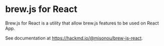# brew.js for React

Brew.js for React is a utility that allow brew.js features to be used on React App.

See documentation at https://hackmd.io/@misonou/brew-js-react.
